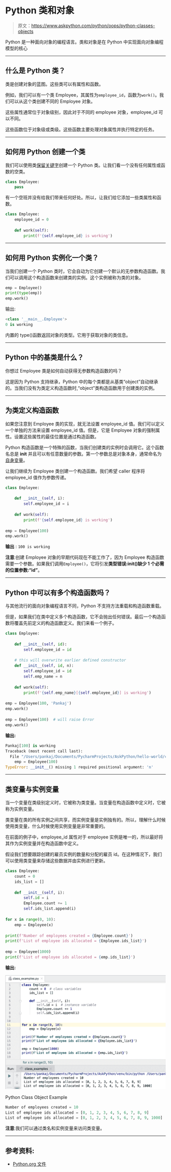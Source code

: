 # Python 类和对象

> 原文：<https://www.askpython.com/python/oops/python-classes-objects>

Python 是一种面向对象的编程语言。类和对象是在 Python 中实现面向对象编程模型的核心

* * *

## 什么是 Python 类？

类是创建对象的蓝图。这些类可以有属性和函数。

例如，我们可以有一个类 Employee，其属性为`employee_id`，函数为`work()`。我们可以从这个类创建不同的 Employee 对象。

这些属性通常位于对象级别，因此对于不同的 employee 对象，employee_id 可以不同。

这些函数位于对象级或类级。这些函数主要处理对象属性并执行特定的任务。

* * *

## 如何用 Python 创建一个类

我们可以使用类[保留关键字](https://www.askpython.com/python/python-keywords)创建一个 Python 类。让我们看一个没有任何属性或函数的空类。

```py
class Employee:
    pass

```

有一个空班并没有给我们带来任何好处。所以，让我们给它添加一些类属性和函数。

```py
class Employee:
    employee_id = 0

    def work(self):
        print(f'{self.employee_id} is working')

```

* * *

## 如何用 Python 实例化一个类？

当我们创建一个 Python 类时，它会自动为它创建一个默认的无参数构造函数。我们可以调用这个构造函数来创建类的实例。这个实例被称为类的对象。

```py
emp = Employee()
print(type(emp))
emp.work()

```

输出:

```py
<class '__main__.Employee'>
0 is working

```

内置的 type()函数返回对象的类型。它用于获取对象的类信息。

* * *

## Python 中的基类是什么？

你想过 Employee 类是如何自动获得无参数构造函数的吗？

这是因为 Python 支持继承，Python 中的每个类都是从基类“object”自动继承的。当我们没有为类定义构造函数时,“object”类构造函数用于创建类的实例。

* * *

## 为类定义构造函数

如果您注意到 Employee 类的实现，就无法设置 employee_id 值。我们可以定义一个单独的方法来设置 employee_id 值。但是，它是 Employee 对象的强制属性。设置这些属性的最佳位置是通过构造函数。

Python 构造函数是一个特殊的函数，当我们创建类的实例时会调用它。这个函数名总是 __init__ 并且可以有任意数量的参数。第一个参数总是对象本身，通常命名为[自身变量](https://www.askpython.com/python/python-self-variable)。

让我们继续为 Employee 类创建一个构造函数。我们希望 caller 程序将 employee_id 值作为参数传递。

```py
class Employee:

    def __init__(self, i):
        self.employee_id = i

    def work(self):
        print(f'{self.employee_id} is working')

emp = Employee(100)
emp.work()

```

**输出** : `100 is working`

**注意**:创建 Employee 对象的早期代码现在不能工作了，因为 Employee 构造函数需要一个参数。如果我们调用`Employee()`，它将引发**类型错误:init()缺少 1 个必需的位置参数:“id”**。

* * *

## Python 中可以有多个构造函数吗？

与其他流行的面向对象编程语言不同，Python 不支持方法重载和构造函数重载。

但是，如果我们在类中定义多个构造函数，它不会抛出任何错误。最后一个构造函数将覆盖先前定义的构造函数定义。我们来看一个例子。

```py
class Employee:

    def __init__(self, id):
        self.employee_id = id

    # this will overwrite earlier defined constructor
    def __init__(self, id, n):  
        self.employee_id = id
        self.emp_name = n

    def work(self):
        print(f'{self.emp_name}[{self.employee_id}] is working')

emp = Employee(100, 'Pankaj')
emp.work()

emp = Employee(100)  # will raise Error
emp.work()

```

**输出:**

```py
Pankaj[100] is working
Traceback (most recent call last):
  File "/Users/pankaj/Documents/PycharmProjects/AskPython/hello-world/class_examples.py", line 19, in <module>
    emp = Employee(100)
TypeError: __init__() missing 1 required positional argument: 'n'

```

* * *

## 类变量与实例变量

当一个变量在类级别定义时，它被称为类变量。当变量在构造函数中定义时，它被称为实例变量。

类变量在类的所有实例之间共享，而实例变量是实例独有的。所以，理解什么时候使用类变量，什么时候使用实例变量是非常重要的。

在前面的例子中，employee_id 属性对于 employee 实例是唯一的，所以最好将其作为实例变量并在构造函数中定义。

假设我们想要跟踪创建的雇员实例的数量和分配的雇员 id。在这种情况下，我们可以使用类变量来存储这些数据并由实例进行更新。

```py
class Employee:
    count = 0
    ids_list = []

    def __init__(self, i):
        self.id = i
        Employee.count += 1
        self.ids_list.append(i)

for x in range(0, 10):
    emp = Employee(x)

print(f'Number of employees created = {Employee.count}')
print(f'List of employee ids allocated = {Employee.ids_list}')

emp = Employee(1000)
print(f'List of employee ids allocated = {emp.ids_list}')

```

**输出:**

![Python Class Object Example](img/d432d8b760fb6715cf0e3184428aa90d.png)

Python Class Object Example

```py
Number of employees created = 10
List of employee ids allocated = [0, 1, 2, 3, 4, 5, 6, 7, 8, 9]
List of employee ids allocated = [0, 1, 2, 3, 4, 5, 6, 7, 8, 9, 1000]

```

**注意**:我们可以通过类名和实例变量来访问类变量。

* * *

## 参考资料:

*   [Python.org 文件](https://docs.python.org/3/tutorial/classes.html)